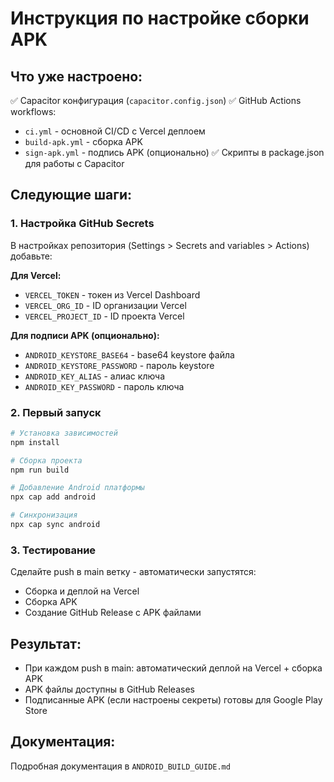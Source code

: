 # Инструкция по настройке сборки APK

## Что уже настроено:

✅ Capacitor конфигурация (`capacitor.config.json`)
✅ GitHub Actions workflows:
  - `ci.yml` - основной CI/CD с Vercel деплоем
  - `build-apk.yml` - сборка APK
  - `sign-apk.yml` - подпись APK (опционально)
✅ Скрипты в package.json для работы с Capacitor

## Следующие шаги:

### 1. Настройка GitHub Secrets

В настройках репозитория (Settings > Secrets and variables > Actions) добавьте:

**Для Vercel:**
- `VERCEL_TOKEN` - токен из Vercel Dashboard
- `VERCEL_ORG_ID` - ID организации Vercel  
- `VERCEL_PROJECT_ID` - ID проекта Vercel

**Для подписи APK (опционально):**
- `ANDROID_KEYSTORE_BASE64` - base64 keystore файла
- `ANDROID_KEYSTORE_PASSWORD` - пароль keystore
- `ANDROID_KEY_ALIAS` - алиас ключа
- `ANDROID_KEY_PASSWORD` - пароль ключа

### 2. Первый запуск

```bash
# Установка зависимостей
npm install

# Сборка проекта
npm run build

# Добавление Android платформы
npx cap add android

# Синхронизация
npx cap sync android
```

### 3. Тестирование

Сделайте push в main ветку - автоматически запустятся:
- Сборка и деплой на Vercel
- Сборка APK
- Создание GitHub Release с APK файлами

## Результат:

- При каждом push в main: автоматический деплой на Vercel + сборка APK
- APK файлы доступны в GitHub Releases
- Подписанные APK (если настроены секреты) готовы для Google Play Store

## Документация:

Подробная документация в `ANDROID_BUILD_GUIDE.md`
